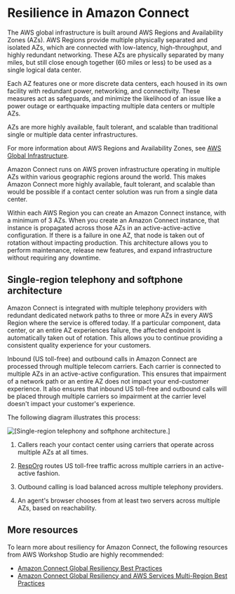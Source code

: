 # Resilience in Amazon Connect<a name="disaster-recovery-resiliency"></a>

The AWS global infrastructure is built around AWS Regions and Availability Zones \(AZs\)\. AWS Regions provide multiple physically separated and isolated AZs, which are connected with low\-latency, high\-throughput, and highly redundant networking\. These AZs are physically separated by many miles, but still close enough together \(60 miles or less\) to be used as a single logical data center\. 

Each AZ features one or more discrete data centers, each housed in its own facility with redundant power, networking, and connectivity\. These measures act as safeguards, and minimize the likelihood of an issue like a power outage or earthquake impacting multiple data centers or multiple AZs\. 

AZs are more highly available, fault tolerant, and scalable than traditional single or multiple data center infrastructures\.

For more information about AWS Regions and Availability Zones, see [AWS Global Infrastructure](http://aws.amazon.com/about-aws/global-infrastructure/)\.

Amazon Connect runs on AWS proven infrastructure operating in multiple AZs within various geographic regions around the world\. This makes Amazon Connect more highly available, fault tolerant, and scalable than would be possible if a contact center solution was run from a single data center\. 

Within each AWS Region you can create an Amazon Connect instance, with a minimum of 3 AZs\. When you create an Amazon Connect instance, that instance is propagated across those AZs in an active\-active\-active configuration\. If there is a failure in one AZ, that node is taken out of rotation without impacting production\. This architecture allows you to perform maintenance, release new features, and expand infrastructure without requiring any downtime\.

## Single\-region telephony and softphone architecture<a name="telephony-recovery-resiliency"></a>

Amazon Connect is integrated with multiple telephony providers with redundant dedicated network paths to three or more AZs in every AWS Region where the service is offered today\. If a particular component, data center, or an entire AZ experiences failure, the affected endpoint is automatically taken out of rotation\. This allows you to continue providing a consistent quality experience for your customers\. 

Inbound \(US toll\-free\) and outbound calls in Amazon Connect are processed through multiple telecom carriers\. Each carrier is connected to multiple AZs in an active\-active configuration\. This ensures that impairment of a network path or an entire AZ does not impact your end\-customer experience\. It also ensures that inbound US toll\-free and outbound calls will be placed through multiple carriers so impairment at the carrier level doesn't impact your customer's experience\.

The following diagram illustrates this process: 

![\[Single-region telephony and softphone architecture.\]](http://docs.aws.amazon.com/connect/latest/adminguide/images/disaster-recovery-resiliency.png)

1. Callers reach your contact center using carriers that operate across multiple AZs at all times\.

1.  [RespOrg](https://en.wikipedia.org/wiki/RespOrg) routes US toll\-free traffic across multiple carriers in an active\-active fashion\.

1. Outbound calling is load balanced across multiple telephony providers\.

1. An agent's browser chooses from at least two servers across multiple AZs, based on reachability\.

## More resources<a name="more-resources-resiliency"></a>

To learn more about resiliency for Amazon Connect, the following resources from AWS Workshop Studio are highly recommended:
+ [Amazon Connect Global Resiliency Best Practices](https://catalog.workshops.aws/amazon-connect-global-resiliency/en-US/connectbestpractices) 
+ [Amazon Connect Global Resiliency and AWS Services Multi\-Region Best Practices](https://catalog.workshops.aws/amazon-connect-global-resiliency/en-US/awsservicesbestpractices) 